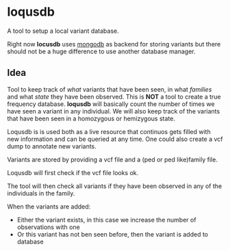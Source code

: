 # loqusdb

A tool to setup a local variant database.

Right now **locusdb** uses [mongodb][mongodb] as backend for 
storing variants but there should not be a huge difference to use another
database manager.

## Idea ##

Tool to keep track of *what* variants that have been seen, in what *families* and what *state* they have been observed.
This is **NOT** a tool to create a true frequency database.
**loqusdb** will basically count the number of times we have seen a variant in any individual.
We will also keep track of the variants that have been seen in a homozygous or hemizygous state.

Loqusdb is is used both as a live resource that continuos gets filled with new information and can be queried at any time. One could also create a vcf dump to annotate new variants.

Variants are stored by providing a vcf file and a (ped or ped like)family file.

Loqusdb will first check if the vcf file looks ok.

The tool will then check all variants if they have been observed in any of the individuals in the family.

When the variants are added:

- Either the variant exists, in this case we increase the number of observations with one
- Or this variant has not ben seen before, then the variant is added to database



[mongodb]: https://www.mongodb.org